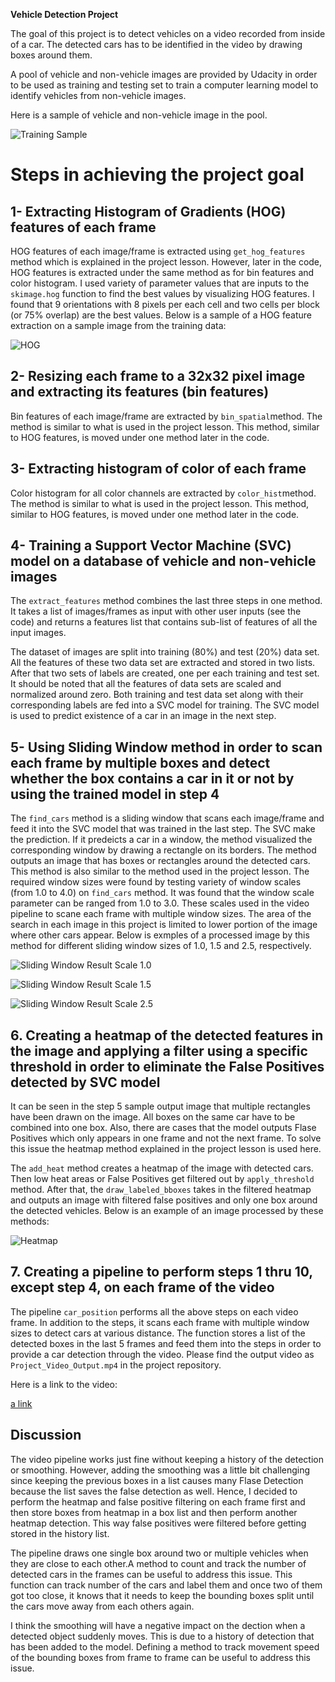 **Vehicle Detection Project**

The goal of this project is to detect vehicles on a video recorded from inside of a car. The detected cars has to be identified in the video by drawing boxes around them.

A pool of vehicle and non-vehicle images are provided by Udacity in order to be used as training and testing set to train a computer learning model to identify vehicles from non-vehicle images.

Here is a sample of vehicle and non-vehicle image in the pool.

![Training Sample](./output_images/training_sample.png)


# Steps in achieving the project goal

## 1- Extracting Histogram of Gradients (HOG) features of each frame

HOG features of each image/frame is extracted using `get_hog_features` method which is explained in the project lesson. However, later in the code, HOG features is extracted under the same method as for bin features and color histogram. I used variety of parameter values that are inputs to the `skimage.hog` function to find the best values by visualizing HOG features. I found that 9 orientations with 8 pixels per each cell and two cells per block (or 75% overlap) are the best values. Below is a sample of a HOG feature extraction on a sample image from the training data:

![HOG](./output_images/hog_sample.png)

## 2- Resizing each frame to a 32x32 pixel image and extracting its features (bin features)

Bin features of each image/frame are extracted by `bin_spatial`method. The method is similar to what is used in the project lesson. This method, similar to HOG features, is moved under one method later in the code.

## 3- Extracting histogram of color of each frame

Color histogram for all color channels are extracted by `color_hist`method. The method is similar to what is used in the project lesson. This method, similar to HOG features, is moved under one method later in the code.

## 4- Training a Support Vector Machine (SVC) model on a database of vehicle and non-vehicle images

The `extract_features` method combines the last three steps in one method. It takes a list of images/frames as input with other user inputs (see the code) and returns a features list that contains sub-list of features of all the input images.

The dataset of images are split into training (80%) and test (20%) data set. All the features of these two data set are extracted and stored in two lists. After that two sets of labels are created, one per each training and test set. It should be noted that all the features of data sets are scaled and normalized around zero. Both training and test data set along with their corresponding labels are fed into a SVC model for training. The SVC model is used to predict existence of a car in an image in the next step.

## 5- Using Sliding Window method in order to scan each frame by multiple boxes and detect whether the box contains a car in it or not by using the trained model in step 4

The `find_cars` method is a sliding window that scans each image/frame and feed it into the SVC model that was trained in the last step. The SVC make the prediction. If it predeicts a car in a window, the method visualized the corresponding window by drawing a rectangle on its borders. The method outputs an image that has boxes or rectangles around the detected cars. This method is also similar to the method used in the project lesson. The required window sizes were found by testing variety of window scales (from 1.0 to 4.0) on `find_cars` method. It was found that the window scale parameter can be ranged from 1.0 to 3.0. These scales used in the video pipeline to scane each frame with multiple window sizes. The area of the search in each image in this project is limited to lower portion of the image where other cars appear.
Below is exmples of a processed image by this method for different sliding window sizes of 1.0, 1.5 and 2.5, respectively.

![Sliding Window Result Scale 1.0](./output_images/sliding1.0_sample.png)

![Sliding Window Result Scale 1.5](./output_images/sliding1.0_sample.png)

![Sliding Window Result Scale 2.5](./output_images/sliding1.0_sample.png)


## 6. Creating a heatmap of the detected features in the image and applying a filter using a specific threshold in order to eliminate the False Positives detected by SVC model

It can be seen in the step 5 sample output image that multiple rectangles have been drawn on the image. All boxes on the same car have to be combined into one box. Also, there are cases that the model outputs Flase Positives which only appears in one frame and not the next frame. To solve this issue the heatmap method explained in the project lesson is used here.

The `add_heat` method creates a heatmap of the image with detected cars. Then low heat areas or False Positives get filtered out by `apply_threshold` method. After that, the `draw_labeled_bboxes` takes in the filtered heatmap and outputs an image with filtered false positives and only one box around the detected vehicles. Below is an example of an image processed by these methods:

![Heatmap](./output_images/heatmap_sample.png)


## 7. Creating a pipeline to perform steps 1 thru 10, except step 4, on each frame of the video

The pipeline `car_position` performs all the above steps on each video frame. In addition to the steps, it scans each frame with multiple window sizes to detect cars at various distance. The function stores a list of the detected boxes in the last 5 frames and feed them into the steps in order to provide a car detection through the video. Please find the output video as `Project_Video_Output.mp4` in the project repository. 

Here is a link to the video:

[a link](https://github.com/ArmanKh9/P5_Vehicle_Detection/blob/master/project_video_processed.mp4)


## Discussion

The video pipeline works just fine without keeping a history of the detection or smoothing. However, adding the smoothing was a little bit challenging since keeping the previous boxes in a list causes many Flase Detection because the list saves the false detection as well. Hence, I decided to perform the heatmap and false positive filtering on each frame first and then store boxes from heatmap in a box list and then perform another heatmap detection. This way false positives were filtered before getting stored in the history list.

The pipeline draws one single box around two or multiple vehicles when they are close to each other.A method to count and track the number of detected cars in the frames can be useful to address this issue. This function can track number of the cars and label them and once two of them got too close, it knows that it needs to keep the bounding boxes split until the cars move away from each others again.

I think the smoothing will have a negative impact on the dection when a detected object suddenly moves. This is due to a history of detection that has been added to the model. Defining a method to track movement speed of the bounding boxes from frame to frame can be useful to address this issue. 

